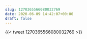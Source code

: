 ```yaml
---
slug: 1270365566080032769
date: 2020-06-09 14:42:07+00:00
draft: false
---
```


{{< tweet 1270365566080032769 >}}

